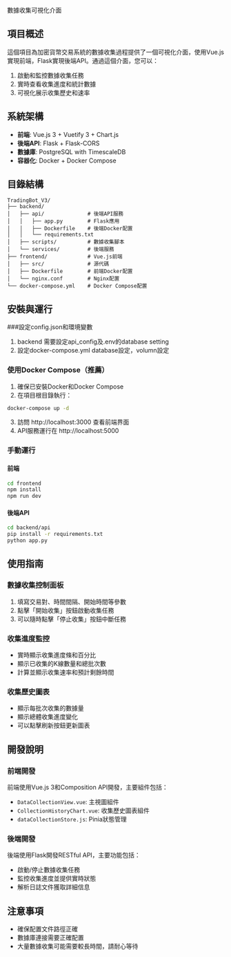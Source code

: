 數據收集可視化介面

## 項目概述
這個項目為加密貨幣交易系統的數據收集過程提供了一個可視化介面，使用Vue.js實現前端，Flask實現後端API。通過這個介面，您可以：

1. 啟動和監控數據收集任務
2. 實時查看收集進度和統計數據
3. 可視化展示收集歷史和速率

## 系統架構
- **前端**: Vue.js 3 + Vuetify 3 + Chart.js
- **後端API**: Flask + Flask-CORS
- **數據庫**: PostgreSQL with TimescaleDB
- **容器化**: Docker + Docker Compose

## 目錄結構
```
TradingBot_V3/
├── backend/
│   ├── api/              # 後端API服務
│   │   ├── app.py        # Flask應用
│   │   ├── Dockerfile    # 後端Docker配置
│   │   └── requirements.txt
│   ├── scripts/          # 數據收集腳本
│   └── services/         # 後端服務
├── frontend/             # Vue.js前端
│   ├── src/              # 源代碼
│   ├── Dockerfile        # 前端Docker配置
│   └── nginx.conf        # Nginx配置
└── docker-compose.yml    # Docker Compose配置
```

## 安裝與運行

###設定config.json和環境變數
1. backend 需要設定api_config及.env的database setting
2. 設定docker-compose.yml database設定，volumn設定

### 使用Docker Compose（推薦）
1. 確保已安裝Docker和Docker Compose
2. 在項目根目錄執行：
```bash
docker-compose up -d
```
3. 訪問 http://localhost:3000 查看前端界面
4. API服務運行在 http://localhost:5000

### 手動運行
#### 前端
```bash
cd frontend
npm install
npm run dev
```

#### 後端API
```bash
cd backend/api
pip install -r requirements.txt
python app.py
```

## 使用指南

### 數據收集控制面板
1. 填寫交易對、時間間隔、開始時間等參數
2. 點擊「開始收集」按鈕啟動收集任務
3. 可以隨時點擊「停止收集」按鈕中斷任務

### 收集進度監控
- 實時顯示收集進度條和百分比
- 顯示已收集的K線數量和總批次數
- 計算並顯示收集速率和預計剩餘時間

### 收集歷史圖表
- 顯示每批次收集的數據量
- 顯示總體收集進度變化
- 可以點擊刷新按鈕更新圖表

## 開發說明

### 前端開發
前端使用Vue.js 3和Composition API開發，主要組件包括：
- `DataCollectionView.vue`: 主視圖組件
- `CollectionHistoryChart.vue`: 收集歷史圖表組件
- `dataCollectionStore.js`: Pinia狀態管理

### 後端開發
後端使用Flask開發RESTful API，主要功能包括：
- 啟動/停止數據收集任務
- 監控收集進度並提供實時狀態
- 解析日誌文件獲取詳細信息

## 注意事項
- 確保配置文件路徑正確
- 數據庫連接需要正確配置
- 大量數據收集可能需要較長時間，請耐心等待
